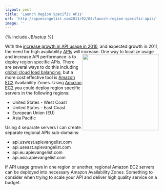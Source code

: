 ```yaml
---
layout: post
title: 'Launch Region Specific APIs'
url: 'http://apievangelist.com2011/02/04/launch-region-specific-apis/'
image: ''
---
```

{% include JB/setup %}
With the <a href="http://blog.programmableweb.com/2011/01/03/api-growth-doubles-in-2010-social-and-mobile-are-trends/" target="_blank">increase growth in API usage in 2010</a>, and expected growth in 2011, the need for high availability <a href="http://www.apievangelist.com/">APIs</a> will increase. <img src="http://kinlane-productions.s3.amazonaws.com/global-regional-api.jpg"  width="250" align="right" /> One way to localize usage and increase API performance is to deploy region specific APIs.
There are several ways to do this including <a href="http://www.kinlane.com/2010/07/zeus-cloud-software/" target="_blank">global cloud load balancing</a>, but a more cost effective tool is <a href="http://www.kinlane.com/category/amazon/amazon-ec2/" target="_blank">Amazon EC2</a> Availability Zones.
Using <a href="http://www.kinlane.com/category/amazon/amazon-ec2/">Amazon EC2</a> you could deploy region specific servers in the following regions:
<ul >
     <li>United States - West Coast
     </li>
     <li>United States - East Coast
     </li>
     <li>European Union (EU)
     </li>
     <li>Asia Pacific
     </li>
</ul>Using 4 separate servers I can create separate regional APIs sub-domains:
<ul >
     <li>api.uswest.apievangelist.com
     </li>
     <li>api.useast.apievangelist.com
     </li>
     <li>api.eu.apievangelist.com
     </li>
     <li>api.asia.apievangelist.com
     </li>
</ul>If API usage grows in one region or another, regional Amazon EC2 servers can be deployed into necessary Amazon Availability Zones.
Something to consider when trying to scale your API and deliver high quality service on a budget.
